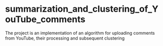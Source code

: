 # summarization_and_clustering_of_YouTube_comments
The project is an implementation of an algorithm for uploading comments from YouTube, their processing and subsequent clustering
